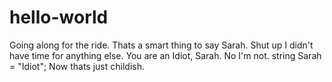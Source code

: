 # hello-world
Going along for the ride.
Thats a smart thing to say Sarah.
Shut up I didn't have time for anything else.
You are an Idiot, Sarah.
No I'm not.
string Sarah = "Idiot";
Now thats just childish.
